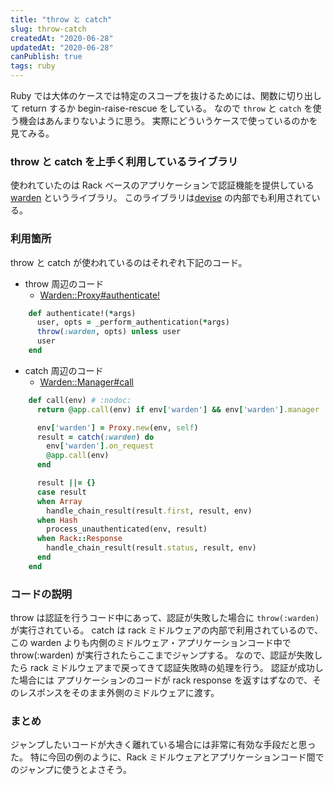 ```yaml
---
title: "throw と catch"
slug: throw-catch
createdAt: "2020-06-28"
updatedAt: "2020-06-28"
canPublish: true
tags: ruby
---
```


Ruby では大体のケースでは特定のスコープを抜けるためには、関数に切り出して return するか begin-raise-rescue をしている。
なので `throw` と `catch` を使う機会はあんまりないように思う。
実際にどういうケースで使っているのかを見てみる。

### throw と catch を上手く利用しているライブラリ

使われていたのは Rack ベースのアプリケーションで認証機能を提供している [warden](https://github.com/wardencommunity/warden) というライブラリ。
このライブラリは[devise](https://github.com/heartcombo/devise) の内部でも利用されている。

### 利用箇所

throw と catch が使われているのはそれぞれ下記のコード。

- throw 周辺のコード
  - [Warden::Proxy#authenticate!](https://github.com/wardencommunity/warden/blob/v1.2.8/lib/warden/proxy.rb#L134)

```ruby
    def authenticate!(*args)
      user, opts = _perform_authentication(*args)
      throw(:warden, opts) unless user
      user
    end
```

- catch 周辺のコード
  - [Warden::Manager#call](https://github.com/wardencommunity/warden/blob/master/lib/warden/manager.rb#L34)

```rb
    def call(env) # :nodoc:
      return @app.call(env) if env['warden'] && env['warden'].manager != self

      env['warden'] = Proxy.new(env, self)
      result = catch(:warden) do
        env['warden'].on_request
        @app.call(env)
      end

      result ||= {}
      case result
      when Array
        handle_chain_result(result.first, result, env)
      when Hash
        process_unauthenticated(env, result)
      when Rack::Response
        handle_chain_result(result.status, result, env)
      end
    end
```

### コードの説明

throw は認証を行うコード中にあって、認証が失敗した場合に `throw(:warden)` が実行されている。
catch は rack ミドルウェアの内部で利用されているので、この warden よりも内側のミドルウェア・アプリケーションコード中で throw(:warden) が実行されたらここまでジャンプする。
なので、認証が失敗したら rack ミドルウェアまで戻ってきて認証失敗時の処理を行う。
認証が成功した場合には アプリケーションのコードが rack response を返すはずなので、そのレスポンスをそのまま外側のミドルウェアに渡す。

### まとめ

ジャンプしたいコードが大きく離れている場合には非常に有効な手段だと思った。
特に今回の例のように、Rack ミドルウェアとアプリケーションコード間でのジャンプに使うとよさそう。
